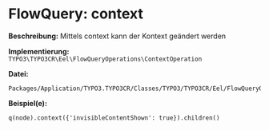 # FlowQuery: context

**Beschreibung:** Mittels context kann der Kontext geändert werden

**Implementierung:** `TYPO3\TYPO3CR\Eel\FlowQueryOperations\ContextOperation`

**Datei:**
```
Packages/Application/TYPO3.TYPO3CR/Classes/TYPO3/TYPO3CR/Eel/FlowQueryOperations/ContextOperation.php
```

**Beispiel(e):**


```
q(node).context({'invisibleContentShown': true}).children()
```
